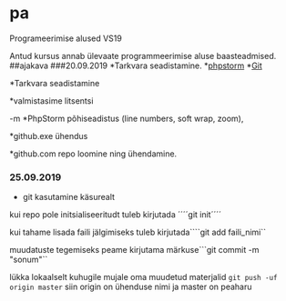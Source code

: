 
# pa
Programeerimise alused VS19

Antud kursus annab ülevaate programmeerimise aluse baasteadmised.
##ajakava
###20.09.2019
*Tarkvara seadistamine.
    *[phpstorm](https://www.jetbrains.com/phpstorm/?_ga=2.47472999.1146357588.1568957774-635464753.1568957774)
    *[Git](https://git-scm.com/download/win)
    
*Tarkvara seadistamine

*valmistasime litsentsi


-m
*PhpStorm põhiseadistus (line numbers, soft wrap, zoom),

*github.exe ühendus

*github.com repo loomine ning ühendamine.


### 25.09.2019
* git kasutamine käsurealt

kui repo pole initsialiseeritudt tuleb kirjutada ´´´´git init´´´´


kui tahame lisada faili jälgimiseks tuleb kirjutada````git add faili_nimi``

muudatuste tegemiseks peame kirjutama märkuse```git commit -m  "sonum"``

lükka lokaalselt kuhugile mujale oma muudetud materjalid ``git push -uf origin master``
siin origin on ühenduse nimi ja master on peaharu



